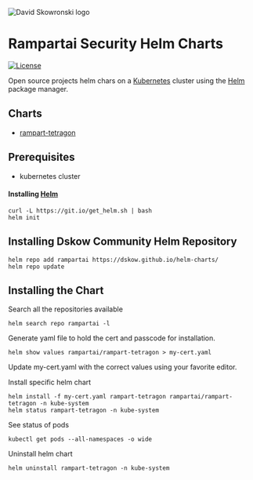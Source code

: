 ![David Skowronski logo](https://avatars.githubusercontent.com/u/11982214?s=96&v=4)
# Rampartai Security Helm Charts

[![License][license-img]][license]

[license-img]: https://img.shields.io/badge/license-MIT-blue
[license]: https://github.com/dskow/helm-charts/blob/main/LICENSE

Open source projects helm chars on a [Kubernetes](https://kubernetes.io) cluster using the [Helm](https://helm.sh) package manager.

## Charts

- [rampart-tetragon](https://github.com/dskow/rampart-tetragon/tree/main/deploy/helm)

## Prerequisites

- kubernetes cluster

#### Installing [Helm](https://helm.sh)

```
curl -L https://git.io/get_helm.sh | bash
helm init
```


## Installing Dskow Community Helm Repository

```
helm repo add rampartai https://dskow.github.io/helm-charts/
helm repo update
```

## Installing the Chart

Search all the repositories available
```
helm search repo rampartai -l
```

Generate yaml file to hold the cert and passcode for installation.

```
helm show values rampartai/rampart-tetragon > my-cert.yaml
```

Update my-cert.yaml with the correct values using your favorite editor.

Install specific helm chart
```
helm install -f my-cert.yaml rampart-tetragon rampartai/rampart-tetragon -n kube-system
helm status rampart-tetragon -n kube-system
```

See status of pods

```
kubectl get pods --all-namespaces -o wide
```

Uninstall helm chart

```
helm uninstall rampart-tetragon -n kube-system
```
